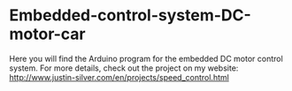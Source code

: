 # Embedded-control-system-DC-motor-car
Here you will find the Arduino program for the embedded DC motor control system. For more details, check out the project on my website: 
http://www.justin-silver.com/en/projects/speed_control.html
